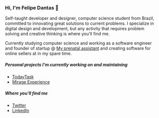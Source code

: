 ### Hi, I'm Felipe Dantas 👋

Self-taught developer and designer, computer science student from Brazil, committed to innovating great solutions to current problems. I specialize in digital design and development, but any activity that requires problem solving and creative thinking is where you'll find me.

Currently studying computer science and working as a software engineer and founder of startup @ <a href="">My prenatal assistant</a> and creating software for online sellers at <a href="Mirage Experience" ></a> in my spare time.

##### Personal projects I'm currently working on and maintaining
* <a href="">TodayTask</a>
* <a href="">Mirage Experience</a>

##### Where you'll find me
* <a href="https://twitter.com/fdantasr/">Twitter</a>
* <a href="https://www.linkedin.com/in/fdantasr/">LinkedIn</a>
